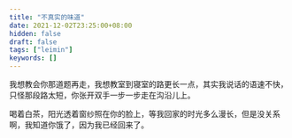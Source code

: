 ```yaml
---
title: "不真实的味道"
date: 2021-12-02T23:25:00+08:00
hidden: false
draft: false
tags: ["leimin"]
keywords: []
---
```


​		我想教会你那道题再走，我想教室到寝室的路更长一点，其实我说话的语速不快，只怪那段路太短，你张开双手一步一步走在沟沿儿上。

​		喝着白茶，阳光透着窗纱照在你的脸上，等我回家的时光多么漫长，但是没关系啊，我知道你饿了，因为我已经回来了。

